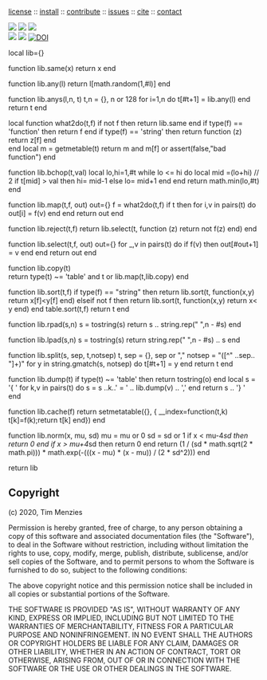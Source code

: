 <p> <a
href="https://github.com/sehero/lua/blob/master/LICENSE">license</a> :: <a
href="https://github.com/sehero/lua/blob/master/INSTALL.md#top">install</a> :: <a
href="https://github.com/sehero/lua/blob/master/CODE_OF_CONDUCT.md#top">contribute</a> :: <a
href="https://github.com/sehero/lua/issues">issues</a> :: <a
href="https://github.com/sehero/lua/blob/master/CITATION.md#top">cite</a> :: <a
href="https://github.com/sehero/lua/blob/master/CONTACT.md#top">contact</a> </p><p> 
<img src="https://img.shields.io/badge/license-mit-red">   
<img src="https://img.shields.io/badge/language-lua-orange">    
<img src="https://img.shields.io/badge/purpose-ai,se-blueviolet"><br>
<img src="https://img.shields.io/badge/platform-mac,*nux-informational">
<a href="https://travis-ci.org/github/sehero/lua"><img 
src="https://travis-ci.org/sehero/lua.svg?branch=master"></a>
<a href="https://zenodo.org/badge/latestdoi/263210595"><img src="https://zenodo.org/badge/263210595.svg" alt="DOI"></a></p>
local lib={}

function lib.same(x) return x end

function lib.any(l) return l[math.random(1,#l)] end

function lib.anys(l,n,    t) 
  t,n = {}, n or 128
  for i=1,n do t[#t+1] = lib.any(l) end
  return t
end

local function what2do(t,f)
  if not f                 then return lib.same end
  if type(f) == 'function' then return f end 
  if type(f) == 'string'   then 
    return function (z) return z[f] end  
  end
  local m = getmetable(t)
  return m and m[f] or assert(false,"bad function")
end

function lib.bchop(t,val) 
  local lo,hi=1,#t
  while lo <= hi do
    local mid =(lo+hi) // 2
    if t[mid] > val then hi= mid-1 else lo= mid+1 end
  end
  return math.min(lo,#t)  
end

function lib.map(t,f, out)
  out={}
  f = what2do(t,f)
  if t then for i,v in pairs(t) do out[i] = f(v) end  end
  return out
end

function lib.reject(t,f)
  return lib.select(t, function (z) return not f(z) end) end

function lib.select(t,f, out)
  out={}
  for _,v in pairs(t) do 
    if f(v) then out[#out+1] = v  end end
  return out
end

function lib.copy(t)  
  return type(t) ~= 'table' and t or lib.map(t,lib.copy)
end

function lib.sort(t,f)
  if type(f) == "string" then
    return lib.sort(t, function(x,y) return x[f]<y[f] end) 
  elseif not f then
    return lib.sort(t, function(x,y) return x< y end) 
  end
  table.sort(t,f)
  return t
end

function lib.rpad(s,n)
  s = tostring(s)
  return  s .. string.rep(" ",n - #s) 
end

function lib.lpad(s,n)
  s = tostring(s)
  return  string.rep(" ",n - #s) .. s
end

function lib.split(s, sep,    t,notsep)
  t, sep = {}, sep or ","
  notsep = "([^" ..sep.. "]+)"
  for y in string.gmatch(s, notsep) do t[#t+1] = y end
  return t
end

function lib.dump(t)
   if type(t) ~= 'table' then return tostring(o) end
   local s = '{ '
   for k,v in pairs(t) do
     s = s ..k..' = ' .. lib.dump(v) .. ','
   end
   return s .. '} '
end

function lib.cache(f)
  return setmetatable({}, {
    __index=function(t,k) t[k]=f(k);return t[k] end})
end

function lib.norm(x, mu, sd)
  mu = mu or 0
  sd = sd or 1
  if x < mu-4*sd then return 0 end 
  if x > mu+4*sd then return 0 end
  return (1 / 
    (sd * math.sqrt(2 * math.pi))) * 
     math.exp(-(((x - mu) * (x - mu)) / (2 * sd^2))) 
end

return lib

## Copyright

(c) 2020, Tim Menzies

Permission is hereby granted, free of charge, to any person obtaining a copy
of this software and associated documentation files (the "Software"), to deal
in the Software without restriction, including without limitation the rights
to use, copy, modify, merge, publish, distribute, sublicense, and/or sell
copies of the Software, and to permit persons to whom the Software is
furnished to do so, subject to the following conditions:

The above copyright notice and this permission notice shall be included in all
copies or substantial portions of the Software.

THE SOFTWARE IS PROVIDED "AS IS", WITHOUT WARRANTY OF ANY KIND, EXPRESS OR
IMPLIED, INCLUDING BUT NOT LIMITED TO THE WARRANTIES OF MERCHANTABILITY,
FITNESS FOR A PARTICULAR PURPOSE AND NONINFRINGEMENT. IN NO EVENT SHALL THE
AUTHORS OR COPYRIGHT HOLDERS BE LIABLE FOR ANY CLAIM, DAMAGES OR OTHER
LIABILITY, WHETHER IN AN ACTION OF CONTRACT, TORT OR OTHERWISE, ARISING FROM,
OUT OF OR IN CONNECTION WITH THE SOFTWARE OR THE USE OR OTHER DEALINGS IN THE
SOFTWARE.

